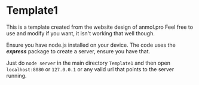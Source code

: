 # Template1
This is a template created from the website design of anmol.pro
Feel free to use and modify if you want, it isn't working that well though.

Ensure you have node.js installed on your device.
The code uses the ***__express__*** package to create a server, ensure you have that.

Just do `node server` in the main directory `Template1` and then open `localhost:8080` or `127.0.0.1` or any valid url that points to the server running.

